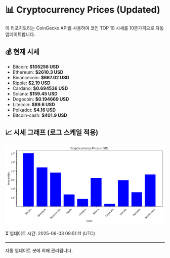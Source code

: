 
# 📊 Cryptocurrency Prices (Updated)

이 리포지토리는 CoinGecko API를 사용하여 코인 TOP 10 시세를 10분가격으로 자동 업데이트합니다.

## 💰 현재 시세
- Bitcoin: **$105256 USD**
- Ethereum: **$2610.3 USD**
- Binancecoin: **$667.02 USD**
- Ripple: **$2.19 USD**
- Cardano: **$0.694536 USD**
- Solana: **$159.45 USD**
- Dogecoin: **$0.194669 USD**
- Litecoin: **$89.6 USD**
- Polkadot: **$4.16 USD**
- Bitcoin-cash: **$401.9 USD**

## 📈 시세 그래프 (로그 스케일 적용)
![Crypto Prices](crypto_prices.png)

⏳ 업데이트 시간: 2025-06-03 09:51:11 (UTC)

---
자동 업데이트 봇에 의해 관리됩니다.
